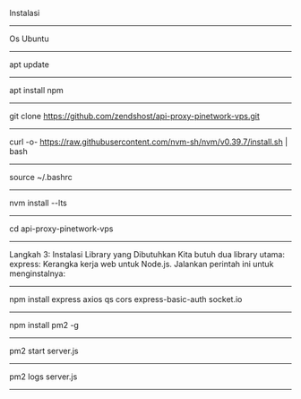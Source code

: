 Instalasi
______________________________________________
Os Ubuntu
______________________________________________
apt update
______________________________________________
apt install npm
______________________________________________
git clone https://github.com/zendshost/api-proxy-pinetwork-vps.git
______________________________________________
curl -o- https://raw.githubusercontent.com/nvm-sh/nvm/v0.39.7/install.sh | bash
______________________________________________
source ~/.bashrc
______________________________________________
nvm install --lts
______________________________________________
cd api-proxy-pinetwork-vps
______________________________________________
Langkah 3: Instalasi Library yang Dibutuhkan
Kita butuh dua library utama:
express: Kerangka kerja web untuk Node.js.
Jalankan perintah ini untuk menginstalnya:
______________________________________________
npm install express axios qs cors express-basic-auth socket.io
______________________________________________
npm install pm2 -g
______________________________________________
pm2 start server.js
______________________________________________
pm2 logs server.js
______________________________________________
